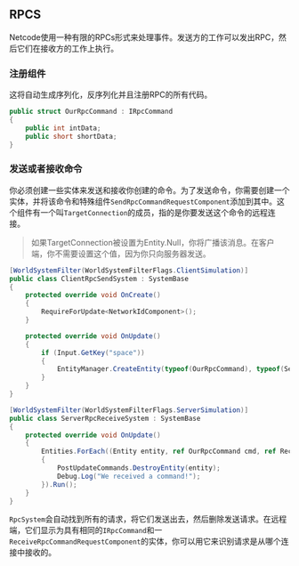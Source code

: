 ## RPCS
Netcode使用一种有限的RPCs形式来处理事件。发送方的工作可以发出RPC，然后它们在接收方的工作上执行。

### 注册组件

这将自动生成序列化，反序列化并且注册RPC的所有代码。

```c#
public struct OurRpcCommand : IRpcCommand
{
    public int intData;
    public short shortData;
}
```

### 发送或者接收命令

你必须创建一些实体来发送和接收你创建的命令。为了发送命令，你需要创建一个实体，并将该命令和特殊组件`SendRpcCommandRequestComponent`添加到其中。这个组件有一个叫`TargetConnection`的成员，指的是你要发送这个命令的远程连接。

> 如果TargetConnection被设置为Entity.Null，你将广播该消息。在客户端，你不需要设置这个值，因为你只向服务器发送。

```c#
[WorldSystemFilter(WorldSystemFilterFlags.ClientSimulation)]
public class ClientRpcSendSystem : SystemBase
{
    protected override void OnCreate()
    {
        RequireForUpdate<NetworkIdComponent>();
    }

    protected override void OnUpdate()
    {
        if (Input.GetKey("space"))
        {
            EntityManager.CreateEntity(typeof(OurRpcCommand), typeof(SendRpcCommandRequestComponent));
        }
    }
}
```
```c#
[WorldSystemFilter(WorldSystemFilterFlags.ServerSimulation)]
public class ServerRpcReceiveSystem : SystemBase
{
    protected override void OnUpdate()
    {
        Entities.ForEach((Entity entity, ref OurRpcCommand cmd, ref ReceiveRpcCommandRequestComponent req) =>
        {
            PostUpdateCommands.DestroyEntity(entity);
            Debug.Log("We received a command!");
        }).Run();
    }
}
```

`RpcSystem`会自动找到所有的请求，将它们发送出去，然后删除发送请求。在远程端，它们显示为具有相同的`IRpcCommand`和一`ReceiveRpcCommandRequestComponent`的实体，你可以用它来识别请求是从哪个连接中接收的。

